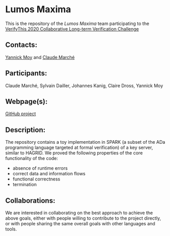 # Lumos Maxima
This is the repository of the *Lumos Maxima* team participating to the [VerifyThis 2020 Collaborative Long-term Verification Challenge](https://verifythis.github.io/)

## Contacts:
[Yannick Moy](mailto:"<lastname>@adacore.com") and [Claude Marché](mailto:"<firstname>.<lastname>@inria.fr")

## Participants:
Claude Marché, Sylvain Dailler, Johannes Kanig, Claire Dross, Yannick Moy

## Webpage(s):
[GitHub project](https://github.com/AdaCore/Lumos_Maxima)

## Description:

The repository contains a toy implementation in SPARK (a subset of the ADa
programming language targeted at formal verification) of a key server, similar
to HAGRID. We proved the following properties of the core functionality of the
code:

 - absence of runtime errors
 - correct data and information flows
 - functional correctness
 - termination

## Collaborations:

We are interested in collaborating on the best approach to achieve the
above goals, either with people willing to contribute to the
project directly, or with people sharing the same overall goals
with other languages and tools.
